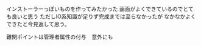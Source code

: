 インストーラーっぽいものを作ってみたかった
画面がよくできているのでとても良いと思う
ただしIO系知識が足りず完成までは至らなかったが
なかなかよくできたと今見返して思う。

難関ポイントは管理者属性の付与　意外にも